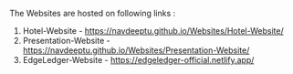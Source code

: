 The Websites are hosted on following links :
1. Hotel-Website - https://navdeeptu.github.io/Websites/Hotel-Website/
2. Presentation-Website - https://navdeeptu.github.io/Websites/Presentation-Website/
3. EdgeLedger-Website - https://edgeledger-official.netlify.app/